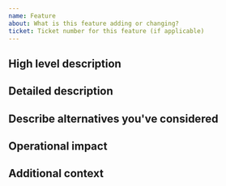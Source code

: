 ```yaml
---
name: Feature
about: What is this feature adding or changing?
ticket: Ticket number for this feature (if applicable)
---
```


<!--

Have you read {project_name}'s Code of Conduct? By filing an Issue, you are expected to comply with it, including treating everyone with respect: https://github.com/digicatapult/{project_module_name}/blob//main/CODE_OF_CONDUCT.md

---
Also note that the Digital Catapult team has finite resources so we have limited opportunity to work on feature requests. If we're interested in a particular feature however, we'll follow up and ask you to submit an RFC to talk about it in more detail.

-->

## High level description

<!-- One paragraph explanation of the feature. -->

## Detailed description

<!-- A detailed description of the feature and if possible describe how has been implemented. -->


## Describe alternatives you've considered

<!-- A clear and concise description of the alternative solutions you've considered. Be sure to explain why {project_name}'s existing customisability isn't suitable for this feature. -->

## Operational impact

<!--- A description of any operational considerations associated with the change. Is there anything in particular we should be looking at when deploying the change to make sure it is working as intended. If something goes wrong will any special actions be needed to revert the change. -->

## Additional context

<!-- Add any other context or screenshots about the feature request here. -->
